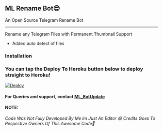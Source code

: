 ## ML Rename Bot😎

An Open Source Telegram Rename Bot

---
Rename any Telegram Files with Permanent Thumbnail Support

* Added auto detect of files


### Installation


### You can tap the Deploy To Heroku button below to deploy straight to Heroku!
[![Deploy](https://www.herokucdn.com/deploy/button.svg)](https://heroku.com/deploy?template=https://github.com/Thor-Ragnarok/ML-Renamer)


#### For Queries and support, contact [ML_BotUpdate](https://telegram.dog/ML_BotUpdates)

#### NOTE:
<i>Code Was Not Fully Developed By Me Im Just An Editor 😅 Credits Goes To Respective Owners Of This Awesome Code🤗</i>
